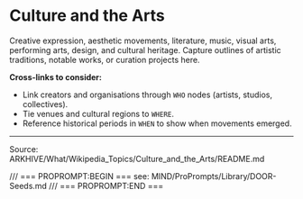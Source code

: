# Culture and the Arts

Creative expression, aesthetic movements, literature, music, visual arts, performing arts, design, and cultural heritage. Capture outlines of artistic traditions, notable works, or curation projects here.

**Cross-links to consider:**
- Link creators and organisations through `WHO` nodes (artists, studios, collectives).
- Tie venues and cultural regions to `WHERE`.
- Reference historical periods in `WHEN` to show when movements emerged.

---
Source: ARKHIVE/What/Wikipedia_Topics/Culture_and_the_Arts/README.md

/// === PROPROMPT:BEGIN ===
see: MIND/ProPrompts/Library/DOOR-Seeds.md
/// === PROPROMPT:END ===
